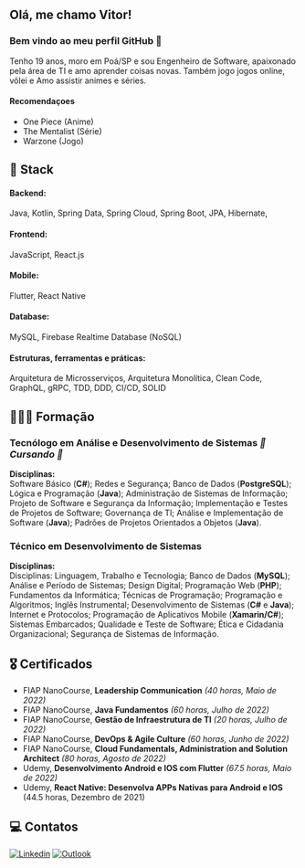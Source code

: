 ## Olá, me chamo Vitor! 
### Bem vindo ao meu perfil GitHub 👋

Tenho 19 anos, moro em Poá/SP e sou Engenheiro de Software, apaixonado pela área de TI e amo aprender coisas novas. Também jogo jogos online, vôlei e Amo assistir animes e séries.

#### Recomendaçoes
* One Piece (Anime)
* The Mentalist (Série)
* Warzone (Jogo)

## 🚀 Stack
#### Backend:
Java, Kotlin, Spring Data, Spring Cloud, Spring Boot, JPA, Hibernate,

#### Frontend:
JavaScript, React.js

#### Mobile:
Flutter, React Native

#### Database:
MySQL, Firebase Realtime Database (NoSQL)

#### Estruturas, ferramentas e práticas:
Arquitetura de Microsserviços, Arquitetura Monolítica, Clean Code, GraphQL, gRPC, TDD, DDD, CI/CD, SOLID

## 👨🏽‍🎓 Formação

### Tecnólogo em Análise e Desenvolvimento de Sistemas  *🚧 Cursando 🚧*
**Disciplinas:**
<br> Software Básico (**C#**); Redes e Segurança; Banco de Dados (**PostgreSQL**); Lógica e Programação (**Java**); Administração de Sistemas de Informação; Projeto de Software e Segurança da Informação; Implementação e Testes de Projetos de Software; Governança de TI; Análise e Implementação de Software (**Java**); Padrões de Projetos Orientados a Objetos (**Java**).

### Técnico em Desenvolvimento de Sistemas
**Disciplinas:**
<br> Disciplinas: Linguagem, Trabalho e Tecnologia; Banco de Dados (**MySQL**); Análise e Período de Sistemas; Design Digital; Programação Web (**PHP**); Fundamentos da Informática; Técnicas de Programação; Programação e Algoritmos; Inglês Instrumental; Desenvolvimento de Sistemas (**C#** e **Java**); Internet e Protocolos; Programação de Aplicativos Mobile (**Xamarin/C#**); Sistemas Embarcados; Qualidade e Teste de Software; Ética e Cidadania Organizacional; Segurança de Sistemas de Informação.

## 🎖️ Certificados
* FIAP NanoCourse, **Leadership Communication** *(40 horas, Maio de 2022)*
* FIAP NanoCourse,  **Java Fundamentos** *(60 horas, Julho de 2022)*
* FIAP NanoCourse, **Gestão de Infraestrutura de TI** *(20 horas, Julho de 2022)*
* FIAP NanoCourse, **DevOps & Agile Culture** *(60 horas, Junho de 2022)*
* FIAP NanoCourse, **Cloud Fundamentals, Administration and Solution Architect** *(80 horas, Agosto de 2022)*
* Udemy, **Desenvolvimento Android e IOS com Flutter** *(67.5 horas, Maio de 2022)*
* Udemy, **React Native: Desenvolva APPs Nativas para Android e IOS** (44.5 horas, Dezembro de 2021)

## 💻 Contatos

[![Linkedin](https://img.shields.io/badge/Linkedin-0e76a8?style=for-the-badge&logo=linkedin&logoColor=white)](https://www.linkedin.com/in/vitorssb/)
[![Outlook](https://img.shields.io/badge/Microsoft_Outlook-0078D4?style=for-the-badge&logo=microsoft-outlook&logoColor=white)](mailto:dev.vitor.santos@outlook.com)
